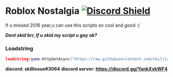# Roblox Nostalgia [![Discord Shield](https://discordapp.com/api/guilds/958056630321303602/widget.png)](https://discord.gg/YankXvkWF4)
If u missed 2016 year,u can use this scripto
so cool and good :(

***Dont skid brr, If u skid my script u gay ok?***

### Loadstring
```lua
loadstring(game:HttpGetAsync("https://raw.githubusercontent.com/skillissue0/RobloxNostalgia2016/main/source"))()
```

**discord: skillissue#3064**
**discord server: https://discord.gg/YankXvkWF4**
